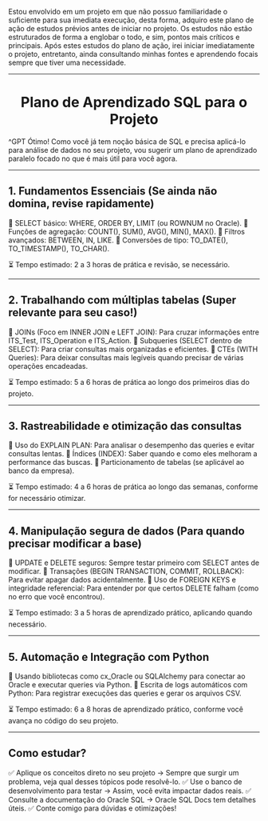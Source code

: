 Estou envolvido em um projeto em que não possuo familiaridade o suficiente para sua imediata execução, desta forma, adquiro este plano de ação de estudos prévios antes de iniciar no projeto. Os estudos não estão estruturados de forma a englobar o todo, e sim, pontos mais críticos e principais.
Após estes estudos do plano de ação, irei iniciar imediatamente o projeto, entretanto, ainda consultando minhas fontes e aprendendo focais sempre que tiver uma necessidade.

---
<center><h1>Plano de Aprendizado SQL para o Projeto</h1></center>
^GPT
Ótimo! Como você já tem noção básica de SQL e precisa aplicá-lo para análise de dados no seu projeto, vou sugerir um plano de aprendizado paralelo focado no que é mais útil para você agora.

---

## 1. Fundamentos Essenciais (Se ainda não domina, revise rapidamente)

🔹 SELECT básico: WHERE, ORDER BY, LIMIT (ou ROWNUM no Oracle).
🔹 Funções de agregação: COUNT(), SUM(), AVG(), MIN(), MAX().
🔹 Filtros avançados: BETWEEN, IN, LIKE.
🔹 Conversões de tipo: TO_DATE(), TO_TIMESTAMP(), TO_CHAR().

⏳ Tempo estimado: 2 a 3 horas de prática e revisão, se necessário.


---

## 2. Trabalhando com múltiplas tabelas (Super relevante para seu caso!)

🔹 JOINs (Foco em INNER JOIN e LEFT JOIN): Para cruzar informações entre ITS_Test, ITS_Operation e ITS_Action.
🔹 Subqueries (SELECT dentro de SELECT): Para criar consultas mais organizadas e eficientes.
🔹 CTEs (WITH Queries): Para deixar consultas mais legíveis quando precisar de várias operações encadeadas.

⏳ Tempo estimado: 5 a 6 horas de prática ao longo dos primeiros dias do projeto.


---

## 3. Rastreabilidade e otimização das consultas

🔹 Uso do EXPLAIN PLAN: Para analisar o desempenho das queries e evitar consultas lentas.
🔹 Índices (INDEX): Saber quando e como eles melhoram a performance das buscas.
🔹 Particionamento de tabelas (se aplicável ao banco da empresa).

⏳ Tempo estimado: 4 a 6 horas de prática ao longo das semanas, conforme for necessário otimizar.


---

## 4. Manipulação segura de dados (Para quando precisar modificar a base)

🔹 UPDATE e DELETE seguros: Sempre testar primeiro com SELECT antes de modificar.
🔹 Transações (BEGIN TRANSACTION, COMMIT, ROLLBACK): Para evitar apagar dados acidentalmente.
🔹 Uso de FOREIGN KEYS e integridade referencial: Para entender por que certos DELETE falham (como no erro que você encontrou).

⏳ Tempo estimado: 3 a 5 horas de aprendizado prático, aplicando quando necessário.


---

## 5. Automação e Integração com Python

🔹 Usando bibliotecas como cx_Oracle ou SQLAlchemy para conectar ao Oracle e executar queries via Python.
🔹 Escrita de logs automáticos com Python: Para registrar execuções das queries e gerar os arquivos CSV.

⏳ Tempo estimado: 6 a 8 horas de aprendizado prático, conforme você avança no código do seu projeto.


---

## Como estudar?

✅ Aplique os conceitos direto no seu projeto → Sempre que surgir um problema, veja qual desses tópicos pode resolvê-lo.
✅ Use o banco de desenvolvimento para testar → Assim, você evita impactar dados reais.
✅ Consulte a documentação do Oracle SQL → Oracle SQL Docs tem detalhes úteis.
✅ Conte comigo para dúvidas e otimizações!